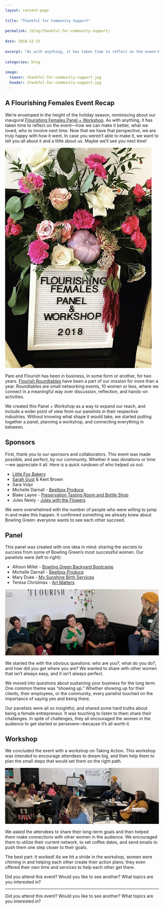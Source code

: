 ```yaml
---
layout: content-page

title: "Thankful for Community Support"

permalink: /blog/thankful-for-community-support/

date: 2018-12-15

excerpt: "As with anything, it has taken time to reflect on the event—how we can make it better, what we loved, who to involve next time."

categories: blog

image:
  teaser: thankful-for-community-support.jpg
  header: thankful-for-community-support.jpg
---
```


## A Flourishing Females Event Recap

<div class="row">
  <div class="col-sm-8">
    <p>We’re enveloped in the height of the holiday season, reminiscing about our inaugural <a href="/events/">Flourishing Females Panel + Workshop</a>. As with anything, it has taken time to reflect on the event—how we can make it better, what we loved, who to involve next time. Now that we have that perspective, we are truly happy with how it went. In case you weren’t able to make it, we want to tell you all about it and a little about us. Maybe we’ll see you next time!</p>
  </div>
  <div class="col-sm-4">
    <img class="img-responsive" src="/assets/images/posts/thankful-for-community-support/flowers.jpg" alt="Image of flowers with flourishing females panel and workshop label.">
  </div>
</div>

Pare and Flourish has been in business, in some form or another, for two years. [Flourish Roundtables](/roundtables/) have been a part of our mission for more than a year. Roundtables are small networking events, 10 women or less, where we connect in a meaningful way over discussion, reflection, and hands-on activities. 

We created this Panel + Workshop as a way to expand our reach, and include a wider point of view from our panelists in their respective industries. Without knowing what shape it would take, we started putting together a panel, planning a workshop, and connecting everything in between.

## Sponsors

First, thank you to our sponsors and collaborators. This event was made possible, and perfect, by our community. Whether it was donations or time—we appreciate it all. Here is a quick rundown of who helped us out:

- [Little Fox Bakery](https://www.facebook.com/littlefoxbakes/)
- [Sarah Gust](https://www.facebook.com/sarah.gust.5) & Kent Brown
- Sara Volpi
- Michelle Darnall - [Beetbox Produce](https://www.facebook.com/beetboxmarket/)
- Blake Layne - [Preservation Tasting Room and Bottle Shop](https://www.facebook.com/preservationbg/)
- Jules Neely - [Jules with the Flowers](https://www.facebook.com/juleswiththeflowers/)

We were overwhelmed with the number of people who were willing to jump in and make this happen. It confirmed something we already knew about Bowling Green: everyone wants to see each other succeed.

## Panel 

This panel was created with one idea in mind: sharing the secrets to success from some of Bowling Green’s most successful women. Our panelists were (left to right):


- Allison Millet - [Bowling Green Backyard Bootcamp](https://www.facebook.com/bgbackyardbootcamp/)
- Michelle Darnall - [Beetbox Produce](https://www.facebook.com/beetboxmarket/)
- Mary Duke - [My Sunshine Birth Services](https://www.facebook.com/MySunshineBirth)
- Teresa Christmas - [Art Matters](https://www.facebook.com/CommunityArtGallery/)

<div class="row">
  <div class="col-sm-12">
    <img class="img-responsive" src="/assets/images/posts/thankful-for-community-support/panelists.jpg" alt="Image of panelists.">
  </div>
</div>

We started the with the obvious questions: who are you?, what do you do?, and how did you get where you are? We wanted to share with other women that isn’t always easy, and it isn’t always perfect. 

We moved into questions about sustaining your business for the long term. One common theme was “showing up.” Whether showing up for their clients, their employees, or the community, every panelist touched on the importance of saying yes and being there. 

Our panelists were all so insightful, and shared some hard truths about being a female entrepreneur. It was touching to listen to them share their challenges. In spite of challenges, they all encouraged the women in the audience to get started or persevere—because it’s all worth it.

## Workshop

We concluded the event with a workshop on Taking Action. This workshop was intended to encourage attendees to dream big, and then help them to plan the small steps that would set them on the right path. 

<div class="row">
  <div class="col-sm-12">
    <img class="img-responsive" src="/assets/images/posts/thankful-for-community-support/workshop.jpg" alt="Image of workshop.">
  </div>
</div>

We asked the attendees to share their long-term goals and then helped them make connections with other women in the audience. We encouraged them to utilize their current network, to set coffee dates, and send emails to push them one step closer to their goals. 

The best part: it worked! As we hit a stride in the workshop, women were chiming in and helping each other create their action plans; they even offered their own time and services to help each other get there. 

Did you attend this event? Would you like to see another? What topics are you interested in? 

<hr class="secondary">

Did you attend this event? Would you like to see another? What topics are you interested in? 